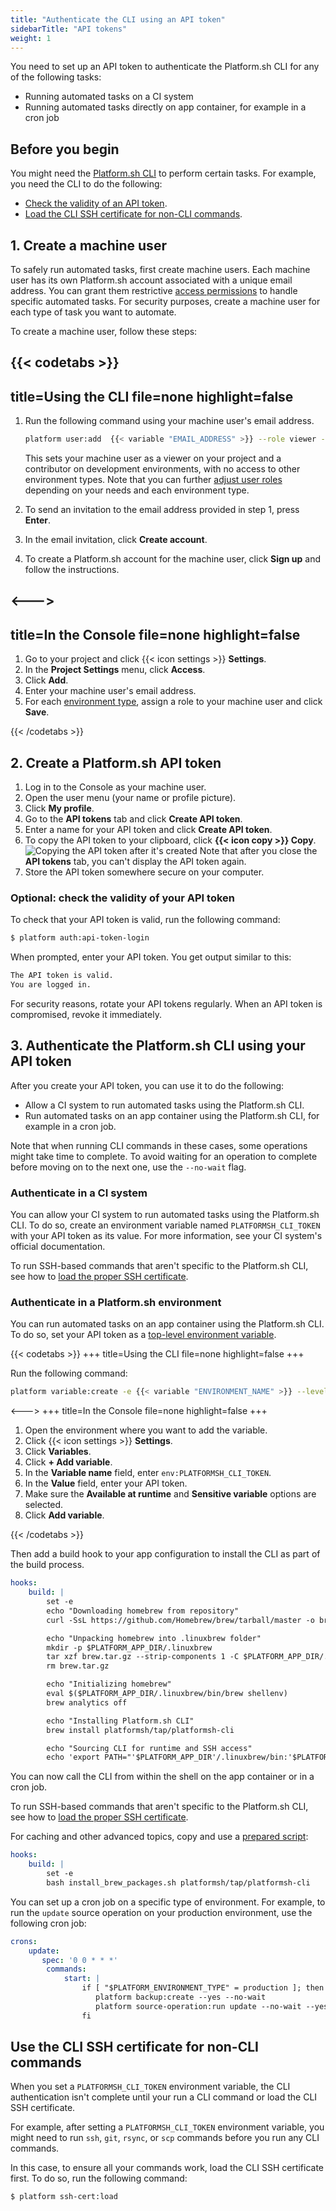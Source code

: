 ```yaml
---
title: "Authenticate the CLI using an API token"
sidebarTitle: "API tokens"
weight: 1
---
```


You need to set up an API token to authenticate the Platform.sh CLI for any of the following tasks:
- Running automated tasks on a CI system
- Running automated tasks directly on app container, for example in a cron job

## Before you begin

You might need the [Platform.sh CLI](../cli/_index.md) to perform certain tasks.
For example, you need the CLI to do the following:
- [Check the validity of an API token](#optional-check-the-validity-of-your-api-token). 
- [Load the CLI SSH certificate for non-CLI commands](#use-the-cli-ssh-certificate-for-non-cli-commands).


## 1. Create a machine user

To safely run automated tasks, first create machine users.
Each machine user has its own Platform.sh account associated with a unique email address.
You can grant them restrictive [access permissions](../users.md) to handle specific automated tasks.
For security purposes, create a machine user for each type of task you want to automate.

To create a machine user, follow these steps:

{{< codetabs >}}
---
title=Using the CLI
file=none
highlight=false
---

1. Run the following command using your machine user's email address.
   ```bash
   platform user:add  {{< variable "EMAIL_ADDRESS" >}} --role viewer --role development:contributor
   ```
   This sets your machine user as a viewer on your project and a contributor on development environments, 
   with no access to other environment types.
   Note that you can further [adjust user roles](../users.md#environment-types) depending on your needs and each environment type.

2. To send an invitation to the email address provided in step 1, press **Enter**. 
3. In the email invitation, click **Create account**.
4. To create a Platform.sh account for the machine user, click **Sign up** and follow the instructions.

<--->
---
title=In the Console
file=none
highlight=false
---

1. Go to your project and click {{< icon settings >}} **Settings**.
2. In the **Project Settings** menu, click **Access**.
3. Click **Add**.
4. Enter your machine user's email address.
5. For each [environment type](../users.md#environment-types), assign a role to your machine user and click **Save**.

{{< /codetabs >}}


## 2. Create a Platform.sh API token

1. Log in to the Console as your machine user.
2. Open the user menu (your name or profile picture).
3. Click **My profile**.
4. Go to the **API tokens** tab and click **Create API token**.
5. Enter a name for your API token and click **Create API token**.
6. To copy the API token to your clipboard, click **{{< icon copy >}} Copy**.
   ![Copying the API token after it's created](/images/management-console/copy-api-token.png "0.6")
   Note that after you close the **API tokens** tab, you can't display the API token again.
7. Store the API token somewhere secure on your computer.

### Optional: check the validity of your API token

To check that your API token is valid, run the following command:

```bash
$ platform auth:api-token-login
```

When prompted, enter your API token.
You get output similar to this:

```bash
The API token is valid.
You are logged in.
```

For security reasons, rotate your API tokens regularly.
When an API token is compromised, revoke it immediately.

## 3. Authenticate the Platform.sh CLI using your API token

After you create your API token, you can use it to do the following:

-  Allow a CI system to run automated tasks using the Platform.sh CLI.
-  Run automated tasks on an app container using the Platform.sh CLI, 
   for example in a cron job. 

Note that when running CLI commands in these cases,
some operations might take time to complete. 
To avoid waiting for an operation to complete before moving on to the next one, 
use the `--no-wait` flag.

### Authenticate in a CI system

You can allow your CI system to run automated tasks using the Platform.sh CLI.
To do so, create an environment variable named `PLATFORMSH_CLI_TOKEN` with your API token as its value. 
For more information, see your CI system's official documentation.

To run SSH-based commands that aren't specific to the Platform.sh CLI,
see how to [load the proper SSH certificate](#use-the-cli-ssh-certificate-for-non-cli-commands).

### Authenticate in a Platform.sh environment

You can run automated tasks on an app container using the Platform.sh CLI.
To do so, set your API token as a [top-level environment variable](../../development/variables/_index.md#top-level-environment-variables).

{{< codetabs >}}
+++
title=Using the CLI
file=none
highlight=false
+++

Run the following command:

```bash
platform variable:create -e {{< variable "ENVIRONMENT_NAME" >}} --level environment --prefix 'env' --name PLATFORMSH_CLI_TOKEN --sensitive true --value '{{< variable "API_TOKEN" >}}' --inheritable false --visible-build true --no-interaction
```

<--->
+++
title=In the Console
file=none
highlight=false
+++

1. Open the environment where you want to add the variable.
2. Click {{< icon settings >}} **Settings**.
3. Click **Variables**.
4. Click **+ Add variable**.
5. In the **Variable name** field, enter `env:PLATFORMSH_CLI_TOKEN`.
6. In the **Value** field, enter your API token.
7. Make sure the **Available at runtime** and **Sensitive variable** options are selected.
8. Click **Add variable**.

{{< /codetabs >}}

Then add a build hook to your app configuration to install the CLI as part of the build process.

```yaml {location=".platform.app.yaml"}
hooks:
    build: |
        set -e
        echo "Downloading homebrew from repository"
        curl -SsL https://github.com/Homebrew/brew/tarball/master -o brew.tar.gz

        echo "Unpacking homebrew into .linuxbrew folder"
        mkdir -p $PLATFORM_APP_DIR/.linuxbrew
        tar xzf brew.tar.gz --strip-components 1 -C $PLATFORM_APP_DIR/.linuxbrew/
        rm brew.tar.gz

        echo "Initializing homebrew"
        eval $($PLATFORM_APP_DIR/.linuxbrew/bin/brew shellenv)
        brew analytics off

        echo "Installing Platform.sh CLI"
        brew install platformsh/tap/platformsh-cli

        echo "Sourcing CLI for runtime and SSH access"
        echo 'export PATH="'$PLATFORM_APP_DIR'/.linuxbrew/bin:'$PLATFORM_APP_DIR'/.linuxbrew/sbin${PATH+:$PATH}";' >> $PLATFORM_APP_DIR/.environment
```

You can now call the CLI from within the shell on the app container or in a cron job.

To run SSH-based commands that aren't specific to the Platform.sh CLI,
see how to [load the proper SSH certificate](#use-the-cli-ssh-certificate-for-non-cli-commands).

For caching and other advanced topics,
copy and use a [prepared script](https://github.com/matthiaz/platformsh-tools/blob/master/install_brew_packages.sh):

```yaml {location=".platform.app.yaml"}
hooks:
    build: |
        set -e
        bash install_brew_packages.sh platformsh/tap/platformsh-cli
```

You can set up a cron job on a specific type of environment.
For example, to run the `update` source operation on your production environment, 
use the following cron job: 

```yaml
crons:
    update:
       spec: '0 0 * * *'
        commands:
            start: |
                if [ "$PLATFORM_ENVIRONMENT_TYPE" = production ]; then
                   platform backup:create --yes --no-wait
                   platform source-operation:run update --no-wait --yes
                fi
```

## Use the CLI SSH certificate for non-CLI commands

When you set a `PLATFORMSH_CLI_TOKEN` environment variable,
the CLI authentication isn't complete until your run a CLI command 
or load the CLI SSH certificate.

For example, after setting a `PLATFORMSH_CLI_TOKEN` environment variable,
you might need to run `ssh`, `git`, `rsync`, or `scp` commands before you run any CLI commands.

In this case, to ensure all your commands work, load the CLI SSH certificate first.
To do so, run the following command:

```bash
$ platform ssh-cert:load
```



